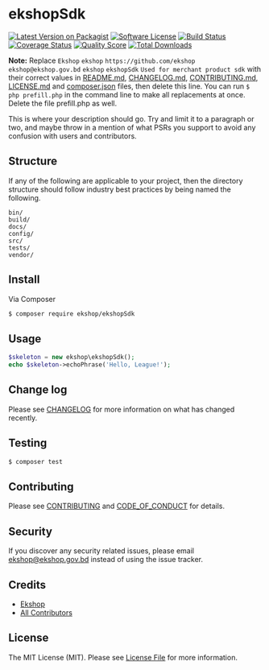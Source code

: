 # ekshopSdk

[![Latest Version on Packagist][ico-version]][link-packagist]
[![Software License][ico-license]](LICENSE.md)
[![Build Status][ico-travis]][link-travis]
[![Coverage Status][ico-scrutinizer]][link-scrutinizer]
[![Quality Score][ico-code-quality]][link-code-quality]
[![Total Downloads][ico-downloads]][link-downloads]

**Note:** Replace ```Ekshop``` ```ekshop``` ```https://github.com/ekshop``` ```ekshop@ekshop.gov.bd``` ```ekshop``` ```ekshopSdk``` ```Used for merchant product sdk``` with their correct values in [README.md](README.md), [CHANGELOG.md](CHANGELOG.md), [CONTRIBUTING.md](CONTRIBUTING.md), [LICENSE.md](LICENSE.md) and [composer.json](composer.json) files, then delete this line. You can run `$ php prefill.php` in the command line to make all replacements at once. Delete the file prefill.php as well.

This is where your description should go. Try and limit it to a paragraph or two, and maybe throw in a mention of what
PSRs you support to avoid any confusion with users and contributors.

## Structure

If any of the following are applicable to your project, then the directory structure should follow industry best practices by being named the following.

```
bin/        
build/
docs/
config/
src/
tests/
vendor/
```


## Install

Via Composer

``` bash
$ composer require ekshop/ekshopSdk
```

## Usage

``` php
$skeleton = new ekshop\ekshopSdk();
echo $skeleton->echoPhrase('Hello, League!');
```

## Change log

Please see [CHANGELOG](CHANGELOG.md) for more information on what has changed recently.

## Testing

``` bash
$ composer test
```

## Contributing

Please see [CONTRIBUTING](CONTRIBUTING.md) and [CODE_OF_CONDUCT](CODE_OF_CONDUCT.md) for details.

## Security

If you discover any security related issues, please email ekshop@ekshop.gov.bd instead of using the issue tracker.

## Credits

- [Ekshop][link-author]
- [All Contributors][link-contributors]

## License

The MIT License (MIT). Please see [License File](LICENSE.md) for more information.

[ico-version]: https://img.shields.io/packagist/v/ekshop/ekshopSdk.svg?style=flat-square
[ico-license]: https://img.shields.io/badge/license-MIT-brightgreen.svg?style=flat-square
[ico-travis]: https://img.shields.io/travis/ekshop/ekshopSdk/master.svg?style=flat-square
[ico-scrutinizer]: https://img.shields.io/scrutinizer/coverage/g/ekshop/ekshopSdk.svg?style=flat-square
[ico-code-quality]: https://img.shields.io/scrutinizer/g/ekshop/ekshopSdk.svg?style=flat-square
[ico-downloads]: https://img.shields.io/packagist/dt/ekshop/ekshopSdk.svg?style=flat-square

[link-packagist]: https://packagist.org/packages/ekshop/ekshopSdk
[link-travis]: https://travis-ci.org/ekshop/ekshopSdk
[link-scrutinizer]: https://scrutinizer-ci.com/g/ekshop/ekshopSdk/code-structure
[link-code-quality]: https://scrutinizer-ci.com/g/ekshop/ekshopSdk
[link-downloads]: https://packagist.org/packages/ekshop/ekshopSdk
[link-author]: https://github.com/ekshop
[link-contributors]: ../../contributors
